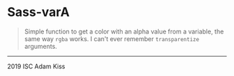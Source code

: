 # Sass-varA

> Simple function to get a color with an alpha value from a variable, the same way `rgba` works. I can't ever remember `transparentize` arguments.

---

2019 ISC Adam Kiss
